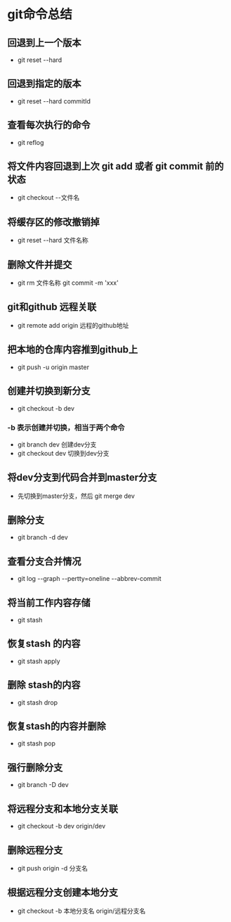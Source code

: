 <!--
 * @Author: your name
 * @Date: 2019-07-10 09:49:52
 * @LastEditTime : 2020-01-22 11:09:18
 * @LastEditors  : Please set LastEditors
 * @Description: In User Settings Edit
 * @FilePath: /Fe_Log/git/git命令总结.md
 -->
# git命令总结

## 回退到上一个版本

- git reset --hard

## 回退到指定的版本

- git reset --hard commitId

## 查看每次执行的命令

- git reflog

## 将文件内容回退到上次 git add 或者 git commit 前的状态

- git checkout --文件名

## 将缓存区的修改撤销掉

- git reset --hard 文件名称

## 删除文件并提交

- git rm 文件名称 git commit -m 'xxx'

## git和github 远程关联

- git remote add origin 远程的github地址

## 把本地的仓库内容推到github上

- git push -u origin master

## 创建并切换到新分支

- git checkout -b dev

### -b 表示创建并切换，相当于两个命令

- git branch dev  创建dev分支
- git checkout dev 切换到dev分支

## 将dev分支到代码合并到master分支

- 先切换到master分支，然后 git merge dev

## 删除分支

- git branch -d dev

## 查看分支合并情况

- git log --graph --pertty=oneline --abbrev-commit

## 将当前工作内容存储

- git stash

## 恢复stash 的内容

- git stash apply

## 删除 stash的内容

- git stash drop

## 恢复stash的内容并删除

- git stash pop

## 强行删除分支

- git branch -D dev

## 将远程分支和本地分支关联

- git checkout -b dev origin/dev

## 删除远程分支
- git push origin -d 分支名

## 根据远程分支创建本地分支
- git checkout -b 本地分支名 origin/远程分支名

